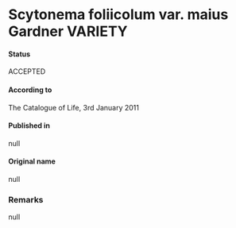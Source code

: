 # Scytonema foliicolum var. maius Gardner VARIETY

#### Status
ACCEPTED

#### According to
The Catalogue of Life, 3rd January 2011

#### Published in
null

#### Original name
null

### Remarks
null